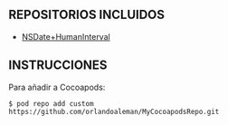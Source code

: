 ## REPOSITORIOS INCLUIDOS
* [NSDate+HumanInterval](https://github.com/orlandoaleman/NSDate-HumanInterval)

## INSTRUCCIONES

Para añadir a Cocoapods:

`$ pod repo add custom https://github.com/orlandoaleman/MyCocoapodsRepo.git`
